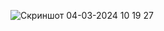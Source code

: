 ![Скриншот 04-03-2024 10 19 27](https://github.com/dasturlashkursi/Chexiya-bayrogi/assets/161709554/2275ab85-03eb-44ba-9ca6-9ec405f36a42)

